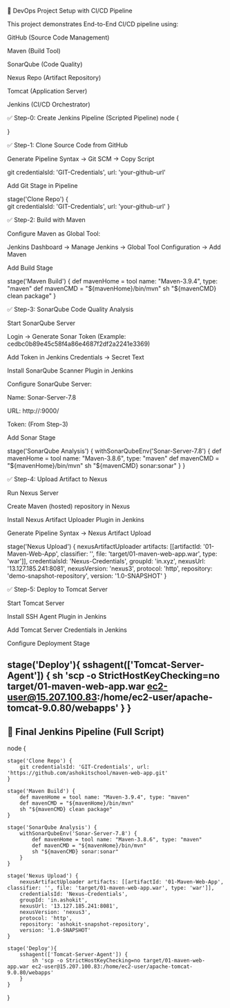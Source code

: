 🚀 DevOps Project Setup with CI/CD Pipeline

This project demonstrates End-to-End CI/CD pipeline using:

GitHub (Source Code Management)

Maven (Build Tool)

SonarQube (Code Quality)

Nexus Repo (Artifact Repository)

Tomcat (Application Server)

Jenkins (CI/CD Orchestrator)

✅ Step-0: Create Jenkins Pipeline (Scripted Pipeline)
node {

}

✅ Step-1: Clone Source Code from GitHub

Generate Pipeline Syntax → Git SCM → Copy Script

git credentialsId: 'GIT-Credentials', url: 'your-github-url'


Add Git Stage in Pipeline

stage('Clone Repo') {        
    git credentialsId: 'GIT-Credentials', url: 'your-github-url'
}

✅ Step-2: Build with Maven

Configure Maven as Global Tool:

Jenkins Dashboard → Manage Jenkins → Global Tool Configuration → Add Maven

Add Build Stage

stage('Maven Build') {
    def mavenHome = tool name: "Maven-3.9.4", type: "maven"
    def mavenCMD = "${mavenHome}/bin/mvn"
    sh "${mavenCMD} clean package"
}

✅ Step-3: SonarQube Code Quality Analysis

Start SonarQube Server

Login → Generate Sonar Token (Example: cedbc0b89e45c58f4a86e4687f2df2a2241e3369)

Add Token in Jenkins Credentials → Secret Text

Install SonarQube Scanner Plugin in Jenkins

Configure SonarQube Server:

Name: Sonar-Server-7.8

URL: http://<Sonar-IP>:9000/

Token: (From Step-3)

Add Sonar Stage

stage('SonarQube Analysis') {
    withSonarQubeEnv('Sonar-Server-7.8') {
        def mavenHome = tool name: "Maven-3.8.6", type: "maven"
        def mavenCMD = "${mavenHome}/bin/mvn"
        sh "${mavenCMD} sonar:sonar"
    }
}

✅ Step-4: Upload Artifact to Nexus

Run Nexus Server

Create Maven (hosted) repository in Nexus

Install Nexus Artifact Uploader Plugin in Jenkins

Generate Pipeline Syntax → Nexus Artifact Upload

stage('Nexus Upload') {
    nexusArtifactUploader artifacts: [[artifactId: '01-Maven-Web-App', classifier: '', file: 'target/01-maven-web-app.war', type: 'war']], 
    credentialsId: 'Nexus-Credentials', 
    groupId: 'in.xyz', 
    nexusUrl: '13.127.185.241:8081', 
    nexusVersion: 'nexus3', 
    protocol: 'http', 
    repository: 'demo-snapshot-repository', 
    version: '1.0-SNAPSHOT'
}

✅ Step-5: Deploy to Tomcat Server

Start Tomcat Server

Install SSH Agent Plugin in Jenkins

Add Tomcat Server Credentials in Jenkins

Configure Deployment Stage

stage('Deploy'){ 
    sshagent(['Tomcat-Server-Agent']) {
        sh 'scp -o StrictHostKeyChecking=no target/01-maven-web-app.war ec2-user@15.207.100.83:/home/ec2-user/apache-tomcat-9.0.80/webapps'
    }
} 
---------------------------------------------------------------------------------------------------------------------------------------------------------------
📌 Final Jenkins Pipeline (Full Script)
--------------------------------------------
node {

    stage('Clone Repo') {        
        git credentialsId: 'GIT-Credentials', url: 'https://github.com/ashokitschool/maven-web-app.git'
    }

    stage('Maven Build') {
        def mavenHome = tool name: "Maven-3.9.4", type: "maven"
        def mavenCMD = "${mavenHome}/bin/mvn"
        sh "${mavenCMD} clean package"
    }

    stage('SonarQube Analysis') {
        withSonarQubeEnv('Sonar-Server-7.8') {
            def mavenHome = tool name: "Maven-3.8.6", type: "maven"
            def mavenCMD = "${mavenHome}/bin/mvn"
            sh "${mavenCMD} sonar:sonar"
        }
    }

    stage('Nexus Upload') {
        nexusArtifactUploader artifacts: [[artifactId: '01-Maven-Web-App', classifier: '', file: 'target/01-maven-web-app.war', type: 'war']], 
        credentialsId: 'Nexus-Credentials', 
        groupId: 'in.ashokit', 
        nexusUrl: '13.127.185.241:8081', 
        nexusVersion: 'nexus3', 
        protocol: 'http', 
        repository: 'ashokit-snapshot-repository', 
        version: '1.0-SNAPSHOT'
    }

    stage('Deploy'){ 
        sshagent(['Tomcat-Server-Agent']) {
            sh 'scp -o StrictHostKeyChecking=no target/01-maven-web-app.war ec2-user@15.207.100.83:/home/ec2-user/apache-tomcat-9.0.80/webapps'
        }
    }
}
